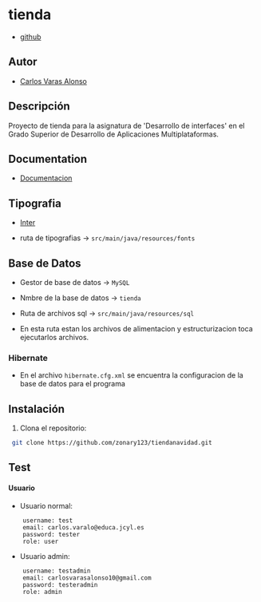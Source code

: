 # tienda

- [github](https://github.com/zonary123/tiendanavidad)

## Autor

- [Carlos Varas Alonso](https://www.github.com/zonary123)

## Descripción

Proyecto de tienda para la asignatura de 'Desarrollo de interfaces' en el Grado Superior de Desarrollo de Aplicaciones
Multiplataformas.

## Documentation

- [Documentacion](docs/index.html)

## Tipografia

- [Inter](https://fonts.google.com/specimen/Inter)

- ruta de tipografias -> `src/main/java/resources/fonts`

## Base de Datos

- Gestor de base de datos -> `MySQL`

- Nmbre de la base de datos -> `tienda`
- Ruta de archivos sql -> `src/main/java/resources/sql`

- En esta ruta estan los archivos de alimentacion y estructurizacion toca ejecutarlos archivos.

### Hibernate

- En el archivo `hibernate.cfg.xml` se encuentra la configuracion de la base de datos para el programa

## Instalación

1. Clona el repositorio:

 ```bash
  git clone https://github.com/zonary123/tiendanavidad.git
  ```

## Test

#### Usuario

- Usuario normal:

```
    username: test
    email: carlos.varalo@educa.jcyl.es
    password: tester
    role: user
```

- Usuario admin:

```
    username: testadmin
    email: carlosvarasalonso10@gmail.com
    password: testeradmin
    role: admin
```

